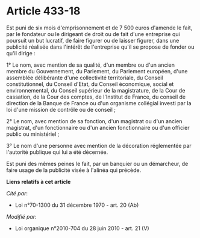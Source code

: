 # Article 433-18

Est puni de six mois d'emprisonnement et de 7 500 euros d'amende le fait, par le fondateur ou le dirigeant de droit ou de
fait d'une entreprise qui poursuit un but lucratif, de faire figurer ou de laisser figurer, dans une publicité réalisée dans
l'intérêt de l'entreprise qu'il se propose de fonder ou qu'il dirige : 

1° Le nom, avec mention de sa qualité, d'un membre ou d'un ancien membre du Gouvernement, du Parlement, du Parlement
européen, d'une assemblée délibérante d'une collectivité territoriale, du Conseil constitutionnel, du Conseil d'Etat, du
Conseil économique, social et environnemental, du Conseil supérieur de la magistrature, de la Cour de cassation, de la Cour
des comptes, de l'Institut de France, du conseil de direction de la Banque de France ou d'un organisme collégial investi par
la loi d'une mission de contrôle ou de conseil ; 

2° Le nom, avec mention de sa fonction, d'un magistrat ou d'un ancien magistrat, d'un fonctionnaire ou d'un ancien
fonctionnaire ou d'un officier public ou ministériel ; 

3° Le nom d'une personne avec mention de la décoration réglementée par l'autorité publique qui lui a été décernée. 

Est puni des mêmes peines le fait, par un banquier ou un démarcheur, de faire usage de la publicité visée à l'alinéa qui
précède.

**Liens relatifs à cet article**

_Cité par_:

  - Loi n°70-1300 du 31 décembre 1970 - art. 20 (Ab)

_Modifié par_:

  - Loi organique n°2010-704 du 28 juin 2010 - art. 21 (V)
